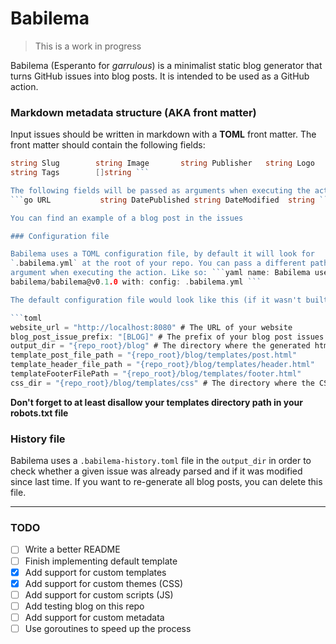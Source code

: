 # Babilema

> This is a work in progress  

Babilema (Esperanto for _garrulous_) is a minimalist static blog generator that
turns GitHub issues into blog posts. It is intended to be used as a GitHub
action.

### Markdown metadata structure (AKA front matter)

Input issues should be written in markdown with a **TOML** front matter. The
front matter should contain the following fields:

```go Description string Keywords    []string Author      string Title
string Slug        string Image       string Publisher   string Logo
string Tags        []string ```

The following fields will be passed as arguments when executing the action.
```go URL           string DatePublished string DateModified  string ```

You can find an example of a blog post in the issues

### Configuration file

Babilema uses a TOML configuration file, by default it will look for
`.babilema.yml` at the root of your repo. You can pass a different path as an
argument when executing the action. Like so: ```yaml name: Babilema uses:
babilema/babilema@v0.1.0 with: config: .babilema.yml ```

The default configuration file would look like this (if it wasn't built in Go):

```toml 
website_url = "http://localhost:8080" # The URL of your website
blog_post_issue_prefix: "[BLOG]" # The prefix of your blog post issues title
output_dir = "{repo_root}/blog" # The directory where the generated html files will be saved
template_post_file_path = "{repo_root}/blog/templates/post.html"
template_header_file_path = "{repo_root}/blog/templates/header.html"
templateFooterFilePath = "{repo_root}/blog/templates/footer.html"
css_dir = "{repo_root}/blog/templates/css" # The directory where the CSS files are stored (if any)
```

**Don't forget to at least disallow your templates directory path in your
robots.txt file**

### History file

Babilema uses a `.babilema-history.toml` file in the `output_dir` in order to
check whether a given issue was already parsed and if it was modified since
last time.  If you want to re-generate all blog posts, you can delete this
file.

---

### TODO

- [ ] Write a better README
- [ ] Finish implementing default template
- [x] Add support for custom templates
- [x] Add support for custom themes (CSS)
- [ ] Add support for custom scripts (JS)
- [ ] Add testing blog on this repo
- [ ] Add support for custom metadata
- [ ] Use goroutines to speed up the process
